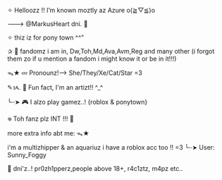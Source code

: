 ✧  Helloozz !! I’m known moztly az Azure o(≧▽≦)o

 ---> @MarkusHeart dni. 🚫

✧ thiz iz for pony town ^^"

✰ 🌱 fandomz i am in, Dw,Toh,Md,Ava,Avm,Reg and many other (i forgot them zo if u mention a fandom i might know it or be in it!!!)

ᯓ★ 💤 Pronounz!--> She/They/Xe/Cat/Star =3

✎ᝰ. 🎨 Fun fact, I'm an artizt!! ^_^

╰┈➤ 🎮 I alzo play gamez..! {roblox & ponytown}

𖦹 Toh fanz plz INT !!! 🙏

more extra info abt me: ᯓ★

i'm a multizhipper & an aquariuz 
i have a roblox acc too !! =3
╰┈➤ User: Sunny_Foggy

🚫 dni'z..! pr0zh1pperz,people above 18+, r4c1ztz, m4pz etc..
